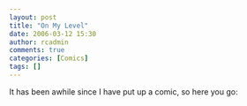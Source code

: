 ```yaml
---
layout: post
title: "On My Level"
date: 2006-03-12 15:30
author: rcadmin
comments: true
categories: [Comics]
tags: []
---
```

It has been awhile since I have put up a comic, so here you go:

<!--more-->
<img src="http://www.bitsmack.com/wp/wp-content/comics/20060312.png" alt="" />
